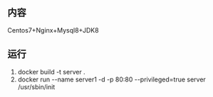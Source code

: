 ## 内容
Centos7+Nginx+Mysql8+JDK8

## 运行
1. docker build -t server .
2. docker run --name server1 -d -p 80:80 --privileged=true server /usr/sbin/init
